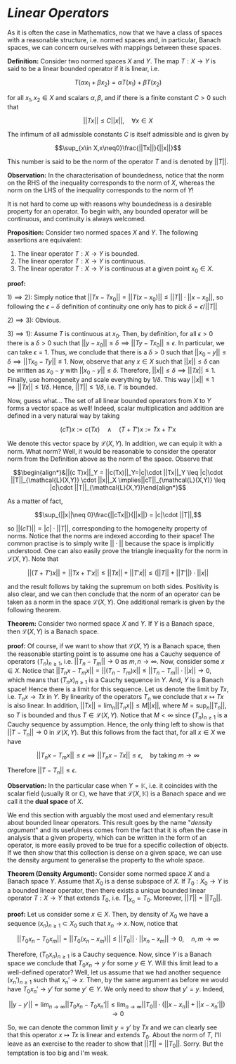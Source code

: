 # *Linear Operators*
As it is often the case in Mathematics, now that we have a class of spaces with a reasonable structure, i.e. normed spaces and, in particular, Banach spaces, we can concern ourselves with mappings between these spaces. 

**Definition:** Consider two normed spaces $X$ and $Y$. The map $T:X\to Y$ is said to be a linear bounded operator if it is linear, i.e. 

$$T(\alpha x_1 + \beta x_2) = \alpha T(x_1) + \beta T(x_2)$$ 

for all $x_1,x_2\in X$ and scalars $\alpha,\beta$, and if there is a finite constant $C>0$ such that 

$$||Tx||\leq C||x||, \quad \forall x\in X$$ 

The infimum of all admissible constants $C$ is itself admissible and is given by 

$$\sup_{x\in X,x\neq0}\frac{||Tx||}{||x||}$$ 

This number is said to be the norm of the operator $T$ and is denoted by $||T||$. 

**Observation:** In the characterisation of boundedness, notice that the norm on the RHS of the inequality corresponds to the norm of $X$, whereas the norm on the LHS of the inequality corresponds to the norm of $Y$! 

It is not hard to come up with reasons why boundedness is a desirable property for an operator. To begin with, any bounded operator will be continuous, and continuity is always welcomed. 

**Proposition:** Consider two normed spaces $X$ and $Y$. The following assertions are equivalent:
1) The linear operator $T:X \to Y$ is bounded.
2) The linear operator $T:X \to Y$ is continuous.
3) The linear operator $T:X \to Y$ is continuous at a given point $x_0 \in X$.

**proof:**

$1) \implies 2):$ Simply notice that $||Tx - Tx_0|| = ||T(x-x_0)|| \leq ||T|| \cdot ||x-x_0||$, so following the $\epsilon-\delta$ definition of continuity one only has to pick $\delta = \epsilon/||T||$ 

$2) \implies 3):$ Obvious. 

$3) \implies 1):$ Assume $T$ is continuous at $x_0$. Then, by definition, for all $\epsilon>0$ there is a $\delta>0$ such that $||y-x_0|| \leq \delta \implies ||Ty-Tx_0|| \leq \epsilon$. In particular, we can take $\epsilon = 1$. Thus, we conclude that there is a $\delta>0$ such that $||x_0-y|| \leq \delta \implies ||Tx_0 - Ty|| \leq 1$. Now, observe that any $x \in X$ such that $||x|| \leq \delta$ can be written as $x_0 - y$ with $||x_0 - y|| \leq \delta$. Therefore, $||x|| \leq \delta \implies ||Tx|| \leq 1$. Finally, use homogeneity and scale everything by $1/\delta$. This way $||x|| \leq 1 \implies ||Tx|| \leq 1/\delta$. Hence, $||T|| \leq 1/\delta$, i.e. $T$ is bounded. 

Now, guess what... The set of all linear bounded operators from $X$ to $Y$ forms a vector space as well! Indeed, scalar multiplication and addition are defined in a very natural way by taking 

$$(cT)x := c(Tx) \quad \land \quad (T+T')x := Tx+T'x$$ 

We denote this vector space by $\mathcal{L}(X,Y)$. In addition, we can equip it with a norm. What norm? Well, it would be reasonable to consider the operator norm from the Definition above as the norm of the space. Observe that 

$$\begin{align*}&||(c T)x||_Y = ||c(Tx)||_Y=|c|\cdot ||Tx||_Y \leq |c|\cdot ||T||_{\mathcal{L}(X,Y)} \cdot ||x||_X \implies||cT||_{\mathcal{L}(X,Y)} \leq |c|\cdot ||T||_{\mathcal{L}(X,Y)}\end{align*}$$ 

As a matter of fact, 

$$\sup_{||x||\neq 0}\frac{||cTx||}{||x||} = |c|\cdot ||T||,$$ 

so $||(cT)|| = |c|\cdot ||T||$, corresponding to the homogeneity property of norms. Notice that the norms are indexed according to their space! The common practise is to simply write $||\cdot||$ because the space is implicitly understood. One can also easily prove the triangle inequality for the norm in $\mathcal{L}(X,Y)$. Note that 

$$||(T+T')x|| = ||Tx + T'x|| \leq ||Tx|| + ||T'x|| \leq  (||T|| + ||T'||)\cdot ||x||$$ 

and the result follows by taking the supremum on both sides. Positivity is also clear, and we can then conclude that the norm of an operator can be taken as a norm in the space $\mathcal{L}(X,Y)$. One additional remark is given by the following theorem.

**Theorem:** Consider two normed space $X$ and $Y$. If $Y$ is a Banach space, then $\mathcal{L}(X,Y)$ is a Banach space.

**proof:** Of course, if we want to show that $\mathcal{L}(X,Y)$ is a Banach space, then the reasonable starting point is to assume one has a Cauchy sequence of operators $(T_n)_{n\geq 1}$, i.e. $||T_n - T_m||\to 0$ as $m,n\to \infty$. Now, consider some $x\in X$. Notice that $||T_nx - T_mx|| = ||(T_n-T_m)x||\leq ||T_n-T_m||\cdot ||x|| \to 0$, which means that $(T_n x)_{n\geq 1}$ is a Cauchy sequence in $Y$. And, $Y$ is a Banach space! Hence there is a limit for this sequence. Let us denote the limit by $Tx$, i.e. $T_n x \to Tx$ in $Y$. By linearity of the operators $T_n$ we conclude that $x\mapsto Tx$ is also linear. In addition, $||Tx|| = \lim_n ||T_n x|| \leq M ||x||$, where $M = \sup_n ||T_n||$, so $T$ is bounded and thus $T \in \mathcal{L}(X,Y)$. Notice that $M<\infty$ since $(T_n)_{n\geq 1}$ is a Cauchy sequence by assumption. Hence, the only thing left to show is that $||T-T_n|| \to 0$ in $\mathcal{L}(X,Y)$. But this follows from the fact that, for all $x\in X$ we have 

$$||T_nx-T_mx|| \leq \epsilon \implies ||T_n x - Tx||\leq \epsilon, \quad \text{by taking} \ m\to \infty$$ 

Therefore $||T-T_n||\leq \epsilon$.  

**Observation:** In the particular case when $Y=\mathbb{K}$, i.e. it coincides with the scalar field (usually $\mathbb{R}$ or $\mathbb{C}$), we have that $\mathcal{L}(X,\mathbb{K})$ is a Banach space and we call it the **dual space** of $X$.  

We end this section with arguably the most used and elementary result about bounded linear operators. This result goes by the name "*density argument*" and its usefulness comes from the fact that it is often the case in analysis that a given property, which can be written in the form of an operator, is more easily proved to be true for a specific collection of objects. If we then show that this collection is dense on a given space, we can use the density argument to generalise the property to the whole space. 

**Theorem (Density Argument):** Consider some normed space $X$ and a Banach space $Y$. Assume that $X_0$ is a dense subspace of $X$. If $T_0:X_0 \to Y$ is a bounded linear operator, then there exists a unique bounded linear operator $T:X\to Y$ that extends $T_0$, i.e. $T|_{X_0} = T_0$. Moreover, $||T|| = ||T_0||$. 

**proof:** Let us consider some $x\in X$. Then, by density of $X_0$ we have a sequence $(x_n)_{n\geq 1} \subset X_0$ such that $x_n \to x$. Now, notice that 

$$||T_0 x_n - T_0 x_m|| = ||T_0(x_n-x_m)|| \leq ||T_0|| \cdot ||x_n-x_m|| \to 0, \quad n,m\to \infty$$ 

Therefore, $(T_0 x_n)_{n\geq 1}$ is a Cauchy sequence. Now, since $Y$ is a Banach space we conclude that $T_0 x_n \to y$ for some $y\in Y$. Will this limit lead to a well-defined operator? Well, let us assume that we had another sequence $(x_n')_{n\geq 1}$ such that $x_n' \to x$. Then, by the same argument as before we would have $T_0x_n'\to y'$ for some $y' \in Y$. We only need to show that $y'=y$. Indeed, 

$$||y-y'|| = \lim_{n\to \infty }||T_0 x_n - T_0 x_n'|| \leq \lim_{n\to \infty} ||T_0||\cdot (||x-x_n|| + ||x-x_n'||)\to 0$$ 

So, we can denote the common limit $y=y'$ by $Tx$ and we can clearly see that this operator $x\mapsto Tx$ is linear and extends $T_0$. About the norm of $T$, I'll leave as an exercise to the reader to show that $||T|| = ||T_0||$. Sorry. But the temptation is too big and I'm weak. 